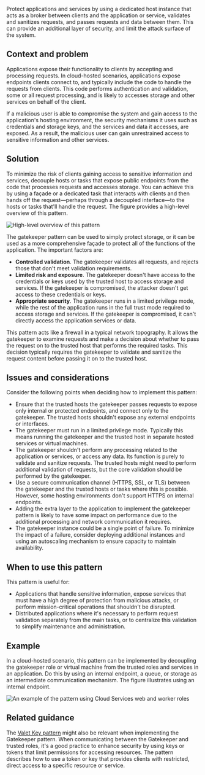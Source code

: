 Protect applications and services by using a dedicated host instance that acts as a broker between clients and the application or service, validates and sanitizes requests, and passes requests and data between them. This can provide an additional layer of security, and limit the attack surface of the system.

## Context and problem

Applications expose their functionality to clients by accepting and processing requests. In cloud-hosted scenarios, applications expose endpoints clients connect to, and typically include the code to handle the requests from clients. This code performs authentication and validation, some or all request processing, and is likely to accesses storage and other services on behalf of the client.

If a malicious user is able to compromise the system and gain access to the application's hosting environment, the security mechanisms it uses such as credentials and storage keys, and the services and data it accesses, are exposed. As a result, the malicious user can gain unrestrained access to sensitive information and other services.

## Solution

To minimize the risk of clients gaining access to sensitive information and services, decouple hosts or tasks that expose public endpoints from the code that processes requests and accesses storage. You can achieve this by using a façade or a dedicated task that interacts with clients and then hands off the request&mdash;perhaps through a decoupled interface&mdash;to the hosts or tasks that'll handle the request. The figure provides a high-level overview of this pattern.

![High-level overview of this pattern](./_images/gatekeeper-diagram.png)

The gatekeeper pattern can be used to simply protect storage, or it can be used as a more comprehensive façade to protect all of the functions of the application. The important factors are:

- **Controlled validation**. The gatekeeper validates all requests, and rejects those that don't meet validation requirements.
- **Limited risk and exposure**. The gatekeeper doesn't have access to the credentials or keys used by the trusted host to access storage and services. If the gatekeeper is compromised, the attacker doesn't get access to these credentials or keys.
- **Appropriate security**. The gatekeeper runs in a limited privilege mode, while the rest of the application runs in the full trust mode required to access storage and services. If the gatekeeper is compromised, it can't directly access the application services or data.

This pattern acts like a firewall in a typical network topography. It allows the gatekeeper to examine requests and make a decision about whether to pass the request on to the trusted host that performs the required tasks. This decision typically requires the gatekeeper to validate and sanitize the request content before passing it on to the trusted host.

## Issues and considerations

Consider the following points when deciding how to implement this pattern:

- Ensure that the trusted hosts the gatekeeper passes requests to expose only internal or protected endpoints, and connect only to the gatekeeper. The trusted hosts shouldn't expose any external endpoints or interfaces.
- The gatekeeper must run in a limited privilege mode. Typically this means running the gatekeeper and the trusted host in separate hosted services or virtual machines.
- The gatekeeper shouldn't perform any processing related to the application or services, or access any data. Its function is purely to validate and sanitize requests. The trusted hosts might need to perform additional validation of requests, but the core validation should be performed by the gatekeeper.
- Use a secure communication channel (HTTPS, SSL, or TLS) between the gatekeeper and the trusted hosts or tasks where this is possible. However, some hosting environments don't support HTTPS on internal endpoints.
- Adding the extra layer to the application to implement the gatekeeper pattern is likely to have some impact on performance due to the additional processing and network communication it requires.
- The gatekeeper instance could be a single point of failure. To minimize the impact of a failure, consider deploying additional instances and using an autoscaling mechanism to ensure capacity to maintain availability.

## When to use this pattern

This pattern is useful for:

- Applications that handle sensitive information, expose services that must have a high degree of protection from malicious attacks, or perform mission-critical operations that shouldn't be disrupted.
- Distributed applications where it's necessary to perform request validation separately from the main tasks, or to centralize this validation to simplify maintenance and administration.

## Example

In a cloud-hosted scenario, this pattern can be implemented by decoupling the gatekeeper role or virtual machine from the trusted roles and services in an application. Do this by using an internal endpoint, a queue, or storage as an intermediate communication mechanism. The figure illustrates using an internal endpoint.

![An example of the pattern using Cloud Services web and worker roles](./_images/gatekeeper-endpoint.png)

## Related guidance

The [Valet Key pattern](./valet-key.md) might also be relevant when implementing the Gatekeeper pattern. When communicating between the Gatekeeper and trusted roles, it's a good practice to enhance security by using keys or tokens that limit permissions for accessing resources. The pattern describes how to use a token or key that provides clients with restricted, direct access to a specific resource or service.
